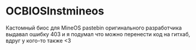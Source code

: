 # OCBIOSInstmineos
Кастомный биос для MineOS
pastebin оригинального разработчика выдавал ошибку 403
и я подумал что можно перенести код на гитхаб, вдруг у кого-то также <3
